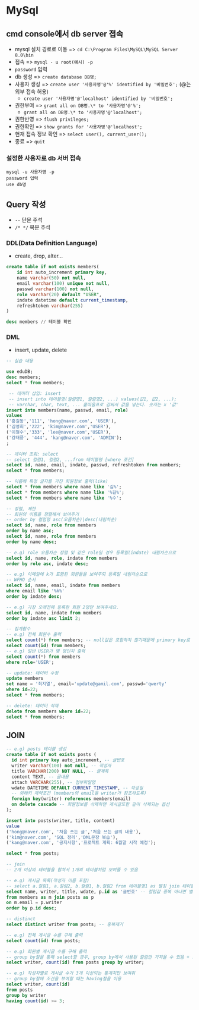 # MySql

## cmd console에서 db server 접속

- mysql 설치 경로로 이동 => `cd C:\Program Files\MySQL\MySQL Server 8.0\bin`
- 접속 => `mysql - u root(예시) -p`
- `password` 입력
- db 생성 => `create database DB명;`
- 사용자 생성 => `create user '사용자명'@'%' identified by '비밀번호';` (@는 외부 접속 허용)
  - `create user '사용자명'@'localhost' identified by '비밀번호';`
- 권한부여 => `grant all on DB명.\* to '사용자명'@'%';`
  - `grant all on DB명.\* to '사용자명'@'localhost';`
- 권한반영 => `flush privileges;`
- 권한확인 => `show grants for '사용자명'@'localhost';`
- 현재 접속 정보 확인 => `select user(), current_user();`
- 종료 => `quit`

### 설정한 사용자로 db 서버 접속

```
mysql -u 사용자명 -p
password 입력
use db명
```

## Query 작성

- `--` 단문 주석
- `/* */` 복문 주석

### DDL(Data Definition Language)

- create, drop, alter...

```sql
create table if not exists members(
	id int auto_increment primary key,
    name varchar(50) not null,
    email varchar(100) unique not null,
    passwd varchar(100) not null,
    role varchar(20) default "USER",
    indate datetime default current_timestamp,
    refreshtoken varchar(255)
)

desc members // 테이블 확인
```

### DML

- insert, update, delete

```sql
-- 실습 내용

use eduDB;
desc members;
select * from members;

 -- 데이터 삽입: insert
 -- insert into 테이블명(컬럼명1, 컬럼명2, ...) values(값1, 값2, ...);
 -- varchar, char, text, ... 홑따옴표로 감싸서 값을 넣는다. 숫자는 x '값'
insert into members(name, passwd, email, role)
values
('홍길동','111', 'hong@naver.com', 'USER'),
('김영희','222', 'kim@naver.com','USER'),
('이철수','333', 'lee@naver.com','USER'),
('강태풍', '444', 'kang@naver.com', 'ADMIN');
;

-- 데이터 조회: select
-- select 컬럼1, 컬럼2, ...from 테이블명 [where 조건]
select id, name, email, indate, passwd, refreshtoken from members;
select * from members;

-- 이름에 특정 글자를 가진 회원정보 출력(like)
select * from members where name like '김%';
select * from members where name like '%길%';
select * from members where name like '%수';

-- 정렬, 제한
-- 회원의 이름을 정렬해서 보여주기
-- order by 컬럼명 asc(오름차순)|desc(내림차순)
select id, name, role from members
order by name asc;
select id, name, role from members
order by name desc;

-- e.g) role 오름차순 정렬 및 같은 role일 경우 등록일(indate) 내림차순으로
select id, name, role, indate from members
order by role asc, indate desc;

-- e.g) 이메일에 k가 포함된 회원들을 보여주되 등록일 내림차순으로
-- WFHO 순서
select id, name, email, indate from members
where email like '%k%'
order by indate desc;

-- e.g) 가장 오래전에 등록한 회원 2명만 보여주세요.
select id, name, indate from members
order by indate asc limit 2;

-- 집계함수
-- e.g) 전체 회원수 출력
select count(*) from members; -- null값은 포함하지 않기때문에 primary key로 카운팅해야함
select count(id) from members;
-- e.g) 일반 USER가 몇 명인지 출력
select count(*) from members
where role='USER';

-- update: 데이터 수정
update members
set name = '최지열', email='update@gamil.com', passwd='qwerty'
where id=22;
select * from members;

-- delete: 데이터 삭제
delete from members where id=22;
select * from members;
```

## JOIN

```sql
-- e.g) posts 테이블 생성
create table if not exists posts (
  id int primary key auto_increment, -- 글번호
  writer varchar(100) not null, -- 작성자
  title VARCHAR(200) NOT NULL, -- 글제목
  content TEXT, -- 글내용
  attach VARCHAR(255), -- 첨부파일명
  wdate DATETIME DEFAULT CURRENT_TIMESTAMP, -- 작성일
  -- 외래키 제약조건 (members의 email을 writer가 참조하도록)
  foreign key(writer) references members(email)
  on delete cascade -- 회원정보를 삭제하면 게시글또한 같이 삭제되는 옵션
);

insert into posts(writer, title, content)
value
('hong@naver.com', '처음 쓰는 글','처음 쓰는 글의 내용'),
('kim@naver.com', 'SQL 정리','DML문장 복습'),
('kang@naver.com', '공지사항','프로젝트 계획: 6월말 시작 예정');

select * from posts;

-- join
-- 2개 이상의 테이블을 합쳐서 1개의 테이블처럼 보여줄 수 있음

-- e.g) 게시글 목록(작성자 이름 포함)
-- select a.컬럼1, a.컬럼2, b.컬럼1, b.컬럼2 from 테이블명1 as 별칭 join 테이블명2 as 별칭 on a.pk = b.fk
select name, writer, title, wdate, p.id as '글번호' -- 컬럼값 중복 아니면 별칭 생략 가능
from members as m join posts as p
on m.email = p.writer
order by p.id desc;

-- distinct
select distinct writer from posts; -- 중복제거

-- e.g) 전체 게시글 수를 구해 출력
select count(id) from posts;

-- e.g) 회원별 게시글 수를 구해 출력
-- group by절을 통해 select할 경우, group by에서 사용된 컬럼만 가져올 수 있음 + 그룹함수
select writer, count(id) from posts group by writer;

-- e.g) 작성자별로 게시글 수가 3개 이상되는 통계치만 보여줘
-- group by절에 조건을 부여할 때는 having절을 이용
select writer, count(id)
from posts
group by writer
having count(id) >= 3;
```
